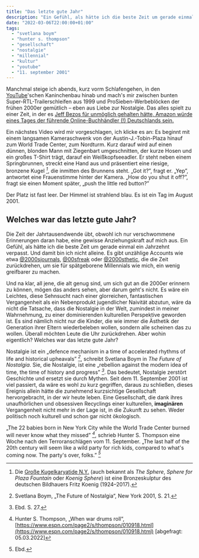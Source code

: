 ```yaml
---
title: "Das letzte gute Jahr"
description: "Ein Gefühl, als hätte ich die beste Zeit um gerade einmal ein Jahrzehnt verpasst. Und damit bin ich nicht alleine."
date: "2022-03-06T22:00:00+01:00"
tags: 
  - "svetlana boym"
  - "hunter s. thompson"
  - "gesellschaft"
  - "nostalgie"
  - "millennial"
  - "kultur"
  - "youtube"
  - "11. september 2001"
---
```

Manchmal steige ich abends, kurz vorm Schlafengehen, in den [YouTube](https://www.youtube.com/watch?v=dQw4w9WgXcQ)'schen Kaninchenbau hinab und mach's mir zwischen bunten Super-RTL-Trailerschleifen aus 1999 und ProSieben-Werbeblöcken der frühen 2000er gemütlich – eben aus Liebe zur Nostalgie. Das alles spielt zu einer Zeit, in der es [Jeff Bezos für unmöglich gehalten hätte, Amazon würde eines Tages der führende Online-Buchhändler (!) Deutschlands sein.](https://youtu.be/7pOueDDPgTI?t=83)

Ein nächstes Video wird mir vorgeschlagen, ich klicke es an: Es beginnt mit einem langsamen Kameraschwenk von der Austin-J.-Tobin-Plaza hinauf zum World Trade Center, zum Nordturm. Kurz darauf wird auf einen dünnen, blonden Mann mit Ziegenbart umgeschnitten, der kurze Hosen und ein großes T-Shirt trägt, darauf ein Weißkopfseeadler. Er steht neben einem Springbrunnen, streckt eine Hand aus und präsentiert eine riesige, bronzene Kugel <cite>[^1]</cite>, die inmitten des Brunnens steht. „Got it?”, fragt er. „Yep”, antwortet eine Frauenstimme hinter der Kamera. „How do you shut it off?”, fragt sie einen Moment später, „push the little red button?”

[^1]: Die [Große Kugelkaryatide N.Y.](https://de.wikipedia.org/wiki/Gro%C3%9Fe_Kugelkaryatide_N.Y.) (auch bekannt als _The Sphere_, _Sphere for Plaza Fountain_ oder _Koenig Sphere_) ist eine Bronzeskulptur des deutschen Bildhauers Fritz Koenig (1924–2017).

Der Platz ist fast leer. Der Himmel ist strahlend blau. Es ist ein Tag im August 2001.

## Welches war das letzte gute Jahr?

Die Zeit der Jahrtausendwende übt, obwohl ich nur verschwommene Erinnerungen daran habe, eine gewisse Anziehungskraft auf mich aus. Ein Gefühl, als hätte ich die beste Zeit um gerade einmal ein Jahrzehnt verpasst. Und damit bin ich nicht alleine. Es gibt unzählige Accounts wie etwa [@2000sjournals](https://www.instagram.com/2000sjournals/), [@00sfreak](https://www.tumbral.com/blog/00sfreak) oder [@2000sthetic](https://twitter.com/2000sthetic), die die Zeit zurückdrehen, um sie für spätgeborene Millennials wie mich, ein wenig greifbarer zu machen. 

Und na klar, all jene, die alt genug sind, um sich gut an die 2000er erinnern zu können, mögen das anders sehen, aber darum geht's nicht. Es wäre ein Leichtes, diese Sehnsucht nach einer glorreichen, fantastischen Vergangenheit als ein Nebenprodukt jugendlicher Naivität abzutun, wäre da nicht die Tatsache, dass die Nostalgie in der Welt, zumindest in meiner Wahrnehmung, zu einer dominierenden kulturellen Perspektive geworden ist. Es sind nämlich nicht nur die Kinder, die wie immer die Ästhetik der Generation ihrer Eltern wiederbeleben wollen, sondern alle scheinen das zu wollen. Überall möchten Leute die Uhr zurückdrehen. Aber wohin eigentlich? Welches war das letzte gute Jahr?

Nostalgie ist ein „defence mechanism in a time of accelerated rhythms of life and historical upheavals” <cite>[^2]</cite>, schreibt Svetlana Boym in _The Future of Nostalgia_. Sie, die Nostalgie, ist eine „rebellion against the modern idea of time, the time of history and progress” <cite>[^3]</cite>. Das bedeutet, Nostalgie zerstört Geschichte und ersetzt sie durch Mythen. Seit dem 11. September 2001 ist viel passiert, da wäre es wohl zu kurz gegriffen, daraus zu schließen, dieses Ereignis allein hätte die zunehmend kurzsichtige Gesellschaft hervorgebracht, in der wir heute leben. Eine Gesellschaft, die dank ihres unaufhörlichen und obsessiven Recyclings einer kulturellen, **imaginären** Vergangenheit nicht mehr in der Lage ist, in die Zukunft zu sehen. Weder politisch noch kulturell und schon gar nicht ökologisch.

[^2]: Svetlana Boym, „The Future of Nostalgia“, New York 2001, S. 21.
[^3]: Ebd. S. 27.

„The 22 babies born in New York City while the World Trade Center burned will never know what they missed” <cite>[^4]</cite>, schrieb Hunter S. Thompson eine Woche nach den Terroranschlägen vom 11. September. „The last half of the 20th century will seem like a wild party for rich kids, compared to what's coming now. The party's over, folks.” <cite>[^5]</cite>

[^4]: Hunter S. Thompson, „When war drums roll“, [https://www.espn.com/page2/s/thompson/010918.html](https://www.espn.com/page2/s/thompson/010918.html) \[abgefragt: 05.03.2022\]
[^5]: Ebd.
